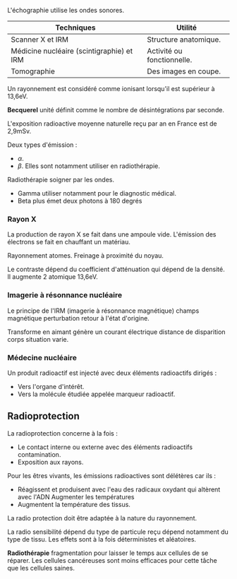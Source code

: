 L'échographie utilise les ondes sonores.

Techniques                                | Utilité
------------------------------------------|---------------------------
Scanner X et IRM                          | Structure anatomique.
Médicine nucléaire (scintigraphie) et IRM | Activité ou fonctionnelle.
Tomographie                               | Des images en coupe.
Un rayonnement est considéré comme ionisant lorsqu'il est supérieur à 13,6eV.

__Becquerel__ unité définit comme le nombre de désintégrations par seconde.

L'exposition radioactive moyenne naturelle reçu par an en France est de 2,9mSv.

Deux types d'émission :

* $\alpha$.
* $\beta$. Elles sont notamment utiliser en radiothérapie.

Radiothérapie soigner par les ondes.

* Gamma utiliser notamment pour le diagnostic médical.
* Beta plus émet deux photons à 180 degrés

### Rayon X

La production de rayon X se fait dans une ampoule vide. L'émission des électrons se fait en chauffant un matériau.

Rayonnement atomes. Freinage à proximité du noyau.

Le contraste dépend du coefficient d'atténuation qui dépend de la densité. Il augmente 2 atomique 13,6eV.

### Imagerie à résonnance nucléaire

Le principe de l'IRM (imagerie à résonnance magnétique) champs magnétique perturbation retour à l'état d'origine.

Transforme en aimant génère un courant électrique distance de disparition corps situation varie.

### Médecine nucléaire

Un produit radioactif est injecté avec deux éléments radioactifs dirigés :

* Vers l'organe d'intérêt.
* Vers la molécule étudiée appelée marqueur radioactif.

## Radioprotection

La radioprotection concerne à la fois :

* Le contact interne ou externe avec des éléments radioactifs contamination.
* Exposition aux rayons.

Pour les êtres vivants, les émissions radioactives sont délétères car ils :

* Réagissent et produisent avec l'eau des radicaux oxydant qui altèrent avec l'ADN Augmenter les températures
* Augmentent la température des tissus.

La radio protection doit être adaptée à la nature du rayonnement.

La radio sensibilité dépend du type de particule reçu dépend notamment du type de tissu. Les effets sont à la fois déterministes et aléatoires.

__Radiothérapie__ fragmentation pour laisser le temps aux cellules de se réparer. Les cellules cancéreuses sont moins efficaces pour cette tâche que les cellules saines.
